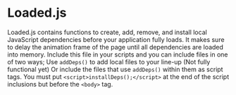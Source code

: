 # Loaded.js

Loaded.js contains functions to create, add, remove, and install local JavaScript dependencies before your application fully loads. It makes sure to delay the animation frame of the page until all dependencies are loaded into memory. Include this file in your scripts and you can include files in one of two ways; Use `addDeps()` to add local files to your line-up (Not fully functional yet) Or include the files that use `addDeps()` within them as script tags. You must put `<script>installDeps();</script>` at the end of the script inclusions but before the `<body>` tag.